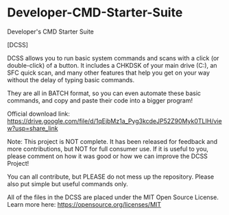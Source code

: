 # Developer-CMD-Starter-Suite

Developer's CMD Starter Suite

[DCSS]

DCSS allows you to run basic system commands and scans with a click (or double-click) of a button. It includes a CHKDSK of your main drive (C:), an SFC quick scan, and many other features that help you get on your way without the delay of typing basic commands.

They are all in BATCH format, so you can even automate these basic commands, and copy and paste their code into a bigger program!

Official download link: https://drive.google.com/file/d/1qEjbMz1a_Pyg3kcdeJP52Z90Myk0TLIH/view?usp=share_link

Note: This project is NOT complete. It has been released for feedback and more contributions, but NOT for full consumer use. If it is useful to you, please comment on how it was good or how we can improve the DCSS Project!

You can all contribute, but PLEASE do not mess up the repository. Please also put simple but useful commands only.

All of the files in the DCSS are placed under the MIT Open Source License. Learn more here:
https://opensource.org/licenses/MIT
